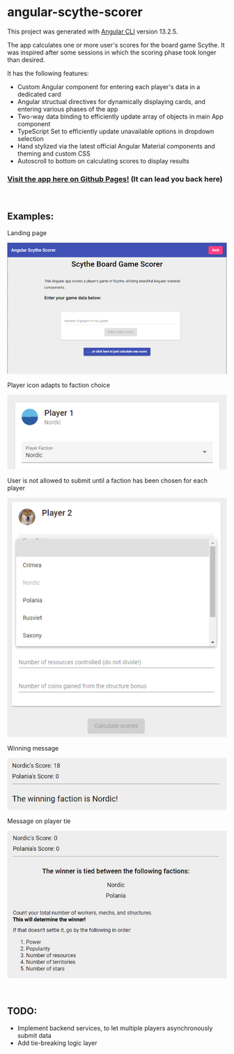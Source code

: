 # angular-scythe-scorer

This project was generated with [Angular CLI](https://github.com/angular/angular-cli) version 13.2.5.

The app calculates one or more user's scores for the board game Scythe. It was inspired after some sessions in which the scoring phase took longer than desired.

It has the following features:

- Custom Angular component for entering each player's data in a dedicated card
- Angular structual directives for dynamically displaying cards, and entering various phases of the app
- Two-way data binding to efficiently update array of objects in main App component
- TypeScript Set to efficiently update unavailable options in dropdown selection
- Hand stylized via the latest official Angular Material components and theming and custom CSS
- Autoscroll to bottom on calculating scores to display results

### [Visit the app here on Github Pages!](https://arami265.github.io/angular-scythe-scorer/) (It can lead you back here)

<br>

## Examples:
Landing page

![Screenshot 1](/readme_img/screen1.png)

Player icon adapts to faction choice

![Screenshot 2](/readme_img/screen2.png)

User is not allowed to submit until a faction has been chosen for each player

![Screenshot 3](/readme_img/screen3.png)

Winning message

![Screenshot 4](/readme_img/screen4.png)

Message on player tie

![Screenshot 5](/readme_img/screen5.png)

<br>

## TODO:
- Implement backend services, to let multiple players asynchronously submit data
- Add tie-breaking logic layer
